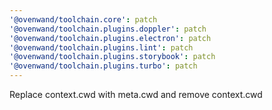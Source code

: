 ```yaml
---
'@ovenwand/toolchain.core': patch
'@ovenwand/toolchain.plugins.doppler': patch
'@ovenwand/toolchain.plugins.electron': patch
'@ovenwand/toolchain.plugins.lint': patch
'@ovenwand/toolchain.plugins.storybook': patch
'@ovenwand/toolchain.plugins.turbo': patch
---
```


Replace context.cwd with meta.cwd and remove context.cwd
